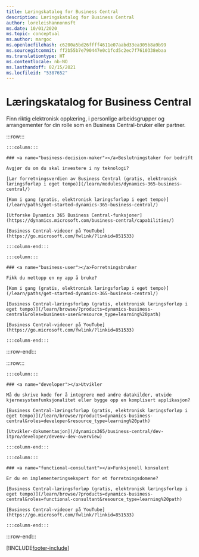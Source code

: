 ```yaml
---
title: Læringskatalog for Business Central
description: Læringskatalog for Business Central
author: loreleishannonmsft
ms.date: 10/01/2020
ms.topic: conceptual
ms.author: margoc
ms.openlocfilehash: c6200a5bd26ffff4611e07aabd33ea305b8a9b99
ms.sourcegitcommit: ff2b55b7e790447e0c1fcd5c2ec7f7610338ebaa
ms.translationtype: HT
ms.contentlocale: nb-NO
ms.lasthandoff: 02/15/2021
ms.locfileid: "5387652"
---
```

# <a name="business-central-learning-catalog"></a>Læringskatalog for Business Central

Finn riktig elektronisk opplæring, i personlige arbeidsgrupper og arrangementer for din rolle som en Business Central-bruker eller partner.

:::row:::

    :::column:::

    ### <a name="business-decision-maker"></a>Beslutningstaker for bedrift

    Avgjør du om du skal investere i ny teknologi? 

    [Lær forretningsverdien av Business Central (gratis, elektronisk læringsforløp i eget tempo)](/learn/modules/dynamics-365-business-central/)

    [Kom i gang (gratis, elektronisk læringsforløp i eget tempo)](/learn/paths/get-started-dynamics-365-business-central/)

    [Utforske Dynamics 365 Business Central-funksjoner](https://dynamics.microsoft.com/business-central/capabilities/)

    [Business Central-videoer på YouTube](https://go.microsoft.com/fwlink/?linkid=851533)

    :::column-end:::

    :::column:::

    ### <a name="business-user"></a>Forretningsbruker

    Fikk du nettopp en ny app å bruke? 

    [Kom i gang (gratis, elektronisk læringsforløp i eget tempo)](/learn/paths/get-started-dynamics-365-business-central/)

    [Business Central-læringsforløp (gratis, elektronisk læringsforløp i eget tempo)](/learn/browse/?products=dynamics-business-central&roles=business-user&resource_type=learning%20path)

    [Business Central-videoer på YouTube](https://go.microsoft.com/fwlink/?linkid=851533)

    :::column-end:::

:::row-end:::

:::row:::

    :::column:::

    ### <a name="developer"></a>Utvikler

    Må du skrive kode for å integrere med andre datakilder, utvide kjernesystemfunksjonalitet eller bygge opp en komplisert applikasjon?

    [Business Central-læringsforløp (gratis, elektronisk læringsforløp i eget tempo)](/learn/browse/?products=dynamics-business-central&roles=developer&resource_type=learning%20path)

    [Utvikler-dokumentasjon](/dynamics365/business-central/dev-itpro/developer/devenv-dev-overview)

    :::column-end:::

    :::column:::

    ### <a name="functional-consultant"></a>Funksjonell konsulent
    
    Er du en implementeringsekspert for et forretningsdomene? 

    [Business Central-læringsforløp (gratis, elektronisk læringsforløp i eget tempo)](/learn/browse/?products=dynamics-business-central&roles=functional-consultant&resource_type=learning%20path)

    [Business Central-videoer på YouTube](https://go.microsoft.com/fwlink/?linkid=851533)

    :::column-end:::

:::row-end:::


[!INCLUDE[footer-include](../includes/footer-banner.md)]